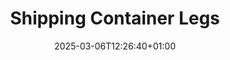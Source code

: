---
title: "Shipping Container Legs"
description: "Confoot - Simplify shipping container logistics"
date: 2025-03-06T12:26:40+01:00
draft: false
---